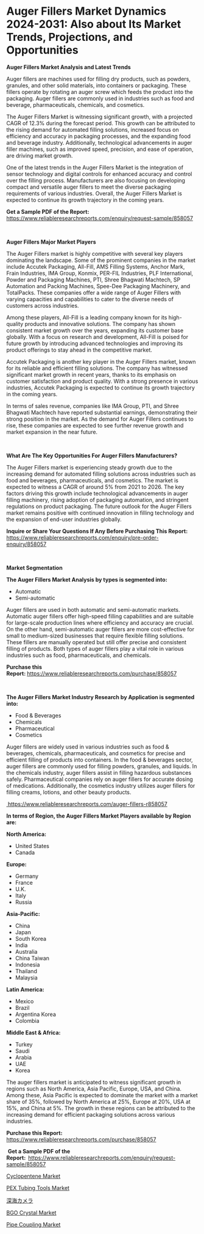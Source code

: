 <p><h1>Auger Fillers Market Dynamics 2024-2031: Also about Its Market Trends, Projections, and Opportunities</h1></p><p><strong>Auger Fillers Market Analysis and Latest Trends</strong></p>
<p><p>Auger fillers are machines used for filling dry products, such as powders, granules, and other solid materials, into containers or packaging. These fillers operate by rotating an auger screw which feeds the product into the packaging. Auger fillers are commonly used in industries such as food and beverage, pharmaceuticals, chemicals, and cosmetics.</p><p>The Auger Fillers Market is witnessing significant growth, with a projected CAGR of 12.3% during the forecast period. This growth can be attributed to the rising demand for automated filling solutions, increased focus on efficiency and accuracy in packaging processes, and the expanding food and beverage industry. Additionally, technological advancements in auger filler machines, such as improved speed, precision, and ease of operation, are driving market growth.</p><p>One of the latest trends in the Auger Fillers Market is the integration of sensor technology and digital controls for enhanced accuracy and control over the filling process. Manufacturers are also focusing on developing compact and versatile auger fillers to meet the diverse packaging requirements of various industries. Overall, the Auger Fillers Market is expected to continue its growth trajectory in the coming years.</p></p>
<p><strong>Get a Sample PDF of the Report:&nbsp;</strong> <a href="https://www.reliableresearchreports.com/enquiry/request-sample/858057">https://www.reliableresearchreports.com/enquiry/request-sample/858057</a></p>
<p>&nbsp;</p>
<p><strong>Auger Fillers Major Market Players</strong></p>
<p><p>The Auger Fillers market is highly competitive with several key players dominating the landscape. Some of the prominent companies in the market include Accutek Packaging, All-Fill, AMS Filling Systems, Anchor Mark, Frain Industries, IMA Group, Konmix, PER-FIL Industries, PLF International, Powder and Packaging Machines, PTI, Shree Bhagwati Machtech, SP Automation and Packing Machines, Spee-Dee Packaging Machinery, and TotalPacks. These companies offer a wide range of Auger Fillers with varying capacities and capabilities to cater to the diverse needs of customers across industries.</p><p>Among these players, All-Fill is a leading company known for its high-quality products and innovative solutions. The company has shown consistent market growth over the years, expanding its customer base globally. With a focus on research and development, All-Fill is poised for future growth by introducing advanced technologies and improving its product offerings to stay ahead in the competitive market.</p><p>Accutek Packaging is another key player in the Auger Fillers market, known for its reliable and efficient filling solutions. The company has witnessed significant market growth in recent years, thanks to its emphasis on customer satisfaction and product quality. With a strong presence in various industries, Accutek Packaging is expected to continue its growth trajectory in the coming years.</p><p>In terms of sales revenue, companies like IMA Group, PTI, and Shree Bhagwati Machtech have reported substantial earnings, demonstrating their strong position in the market. As the demand for Auger Fillers continues to rise, these companies are expected to see further revenue growth and market expansion in the near future.</p></p>
<p>&nbsp;</p>
<p><strong>What Are The Key Opportunities For Auger Fillers Manufacturers?</strong></p>
<p><p>The Auger Fillers market is experiencing steady growth due to the increasing demand for automated filling solutions across industries such as food and beverages, pharmaceuticals, and cosmetics. The market is expected to witness a CAGR of around 5% from 2021 to 2026. The key factors driving this growth include technological advancements in auger filling machinery, rising adoption of packaging automation, and stringent regulations on product packaging. The future outlook for the Auger Fillers market remains positive with continued innovation in filling technology and the expansion of end-user industries globally.</p></p>
<p><strong>Inquire or Share Your Questions If Any Before Purchasing This Report:</strong> <a href="https://www.reliableresearchreports.com/enquiry/pre-order-enquiry/858057">https://www.reliableresearchreports.com/enquiry/pre-order-enquiry/858057</a></p>
<p>&nbsp;</p>
<p><strong>Market Segmentation</strong></p>
<p><strong>The Auger Fillers Market Analysis by types is segmented into:</strong></p>
<p><ul><li>Automatic</li><li>Semi-automatic</li></ul></p>
<p><p>Auger fillers are used in both automatic and semi-automatic markets. Automatic auger fillers offer high-speed filling capabilities and are suitable for large-scale production lines where efficiency and accuracy are crucial. On the other hand, semi-automatic auger fillers are more cost-effective for small to medium-sized businesses that require flexible filling solutions. These fillers are manually operated but still offer precise and consistent filling of products. Both types of auger fillers play a vital role in various industries such as food, pharmaceuticals, and chemicals.</p></p>
<p><strong>Purchase this Report:&nbsp;</strong><a href="https://www.reliableresearchreports.com/purchase/858057">https://www.reliableresearchreports.com/purchase/858057</a></p>
<p>&nbsp;</p>
<p><strong>The Auger Fillers Market Industry Research by Application is segmented into:</strong></p>
<p><ul><li>Food & Beverages</li><li>Chemicals</li><li>Pharmaceutical</li><li>Cosmetics</li></ul></p>
<p><p>Auger fillers are widely used in various industries such as food & beverages, chemicals, pharmaceuticals, and cosmetics for precise and efficient filling of products into containers. In the food & beverages sector, auger fillers are commonly used for filling powders, granules, and liquids. In the chemicals industry, auger fillers assist in filling hazardous substances safely. Pharmaceutical companies rely on auger fillers for accurate dosing of medications. Additionally, the cosmetics industry utilizes auger fillers for filling creams, lotions, and other beauty products.</p></p>
<p><a href="https://www.reliableresearchreports.com/auger-fillers-r858057">&nbsp;https://www.reliableresearchreports.com/auger-fillers-r858057</a></p>
<p><strong>In terms of Region, the Auger Fillers Market Players available by Region are:</strong></p>
<p>
    <p> <strong> North America: </strong>
        <ul>
            <li>United States</li>
            <li>Canada</li>
        </ul>
        </p> 
    <p> <strong> Europe: </strong>
        <ul>
            <li>Germany</li>
            <li>France</li>
            <li>U.K.</li>
            <li>Italy</li>
            <li>Russia</li>
        </ul>
        </p> 
    <p> <strong> Asia-Pacific: </strong>
        <ul>
            <li>China</li>
            <li>Japan</li>
            <li>South Korea</li>
            <li>India</li>
            <li>Australia</li>
            <li>China Taiwan</li>
            <li>Indonesia</li>
            <li>Thailand</li>
            <li>Malaysia</li>
        </ul>
        </p> 
    <p> <strong> Latin America: </strong>
        <ul>
            <li>Mexico</li>
            <li>Brazil</li>
            <li>Argentina Korea</li>
            <li>Colombia</li>
        </ul>
        </p> 
    <p> <strong> Middle East & Africa: </strong>
        <ul>
            <li>Turkey</li>
            <li>Saudi</li>
            <li>Arabia</li>
            <li>UAE</li>
            <li>Korea</li>
        </ul>
    </p>
    </p>
<p><p>The auger fillers market is anticipated to witness significant growth in regions such as North America, Asia Pacific, Europe, USA, and China. Among these, Asia Pacific is expected to dominate the market with a market share of 35%, followed by North America at 25%, Europe at 20%, USA at 15%, and China at 5%. The growth in these regions can be attributed to the increasing demand for efficient packaging solutions across various industries.</p></p>
<p><strong>Purchase this Report: </strong><a href="https://www.reliableresearchreports.com/purchase/858057">https://www.reliableresearchreports.com/purchase/858057</a></p>
<p>&nbsp;<strong>Get a Sample PDF of the Report:&nbsp;&nbsp;</strong><a href="https://www.reliableresearchreports.com/enquiry/request-sample/858057">https://www.reliableresearchreports.com/enquiry/request-sample/858057</a></p>
<p><strong></strong></p>
<p><p><a href="https://issuu.com/reportprime-2/docs/cyclopentene-market-size-2030.pptx">Cyclopentene Market</a></p><p><a href="https://github.com/brentleyjimmiealvaradoz4l1rea/Market-Research-Report-List-2/blob/main/pex-tubing-tools-market.md">PEX Tubing Tools Market</a></p><p><a href="https://github.com/EstaSprer20231/Market-Research-Report-List-1/blob/main/125297429421.md">深海カメラ</a></p><p><a href="https://issuu.com/reportprime-2/docs/bgo-crystal-market-size-2030.pptx">BGO Crystal Market</a></p><p><a href="https://github.com/Angelnienowdseej3e45z3p8c/Market-Research-Report-List-2/blob/main/pipe-coupling-market.md">Pipe Coupling Market</a></p></p>